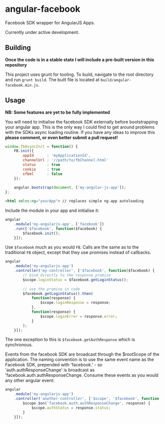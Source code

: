 # angular-facebook

Facebook SDK wrapper for AngularJS Apps.

Currently under active development.

## Building

**Once the code is in a stable state I will include a pre-built version in this repository**

This project uses grunt for tooling. To build, navigate to the root directory and run `grunt build`. The built file is located at `build/angular-facebook.min.js`.

## Usage

**NB: Some features are yet to be fully implemented**

You will need to initialise the facebook SDK externally before bootstrapping your angular app. This is the only way I could find to get around problems with the SDKs async loading routine. If you have any ideas to improve this **please comment, or even better submit a pull request!**

```javascript
window.fbAsyncInit = function() {
    FB.init({
        appId      : 'myApplicationId',
        channelUrl : '//path/to/fbChannel.html'
        status     : true
        cookie     : true
        xfbml      : false
    });
    
    angular.bootstrap(document, ['my-angular-js-app']);
};
```
```html
<html xmlns:ng="yourApp"> // replaces simple ng-app autoloading
```

Include the module in your app and initialise it:
```javascript
angular
    .module('my-angularjs-app', ['facebook'])
    .run(['$facebook', function($facebook) {
        $facebook.init();
    }]);
```

Use `$facebook` much as you would `FB`. Calls are the same as to the traditional `FB` object, except that they use promises instead of callbacks.
```javascript
angular
    .module('my-angularjs-app')
    .controller('my-controller', ['$facebook', function($facebook) {
        // bind directly to the response promise
        $scope.loginStatus = $facebook.getLoginStatus();
        
        // use the promise in code
        $facebook.getLoginStatus().then(
            function(response) {
                $scope.loginResponse = response;
            },
            function(response) {
                $scope.loginError = response.error;
            }
        );
    }]);
```

The one exception to this is `$facebook.getAuthResponse` which is synchronous.

Events from the facebook SDK are broadcast through the $rootScope of the application. The naming convention is to use the same event name as the Facebook SDK, prepended with 'facebook.' - so 'auth.authResponseChange' is broadcast as 'facebook.auth.authResponseChange. Consume these events as you would any other angular event:
```javascript
angular
    .module('my-angularjs-app')
    .controller('another-controller', ['$scope', '$facebook', function($scope, $facebook) {
        $scope.$on('facebook.auth.authResponseChange', response) {
            $scope.authStatus = response.status;
        }
    }]);
```
